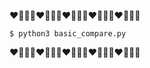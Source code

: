 :heart::blue_heart::yellow_heart::purple_heart::heart::blue_heart::yellow_heart::purple_heart::heart::blue_heart::yellow_heart::purple_heart::heart::blue_heart::yellow_heart::purple_heart::heart::blue_heart::yellow_heart::purple_heart:

```
$ python3 basic_compare.py
```

:heart::blue_heart::yellow_heart::purple_heart::heart::blue_heart::yellow_heart::purple_heart::heart::blue_heart::yellow_heart::purple_heart::heart::blue_heart::yellow_heart::purple_heart::heart::blue_heart::yellow_heart::purple_heart: